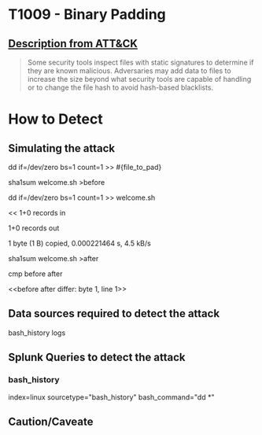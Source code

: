 # T1009 - Binary Padding
## [Description from ATT&CK](https://attack.mitre.org/wiki/Technique/T1009)
<blockquote>Some security tools inspect files with static signatures to determine if they are known malicious. Adversaries may add data to files to increase the size beyond what security tools are capable of handling or to change the file hash to avoid hash-based blacklists.</blockquote>

# How to Detect  

## Simulating the attack 

dd if=/dev/zero bs=1 count=1 >> #{file_to_pad}

sha1sum welcome.sh >before

dd if=/dev/zero bs=1 count=1 >> welcome.sh

<<
1+0 records in

1+0 records out

1 byte (1 B) copied, 0.000221464 s, 4.5 kB/s

>>

sha1sum welcome.sh >after

cmp before after

<<before after differ: byte 1, line 1>>


## Data sources required to detect the attack

bash_history logs 

## Splunk Queries to detect the attack

### bash_history 

index=linux sourcetype="bash_history" bash_command="dd *"
  
## Caution/Caveate


